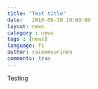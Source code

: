 ```yaml
---
title: "Test title"
date:   2016-09-30 10:00:00
layout: news
category : news
tags : [news]
language: fi
author: raimomuurinen
comments: true
---
```


Testing
